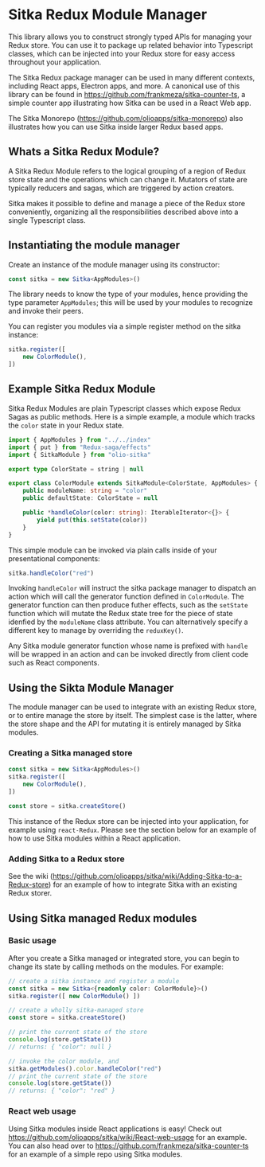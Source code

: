 # Sitka Redux Module Manager

This library allows you to construct strongly typed APIs for managing your Redux store. You can use it to package up related behavior into Typescript classes, which can be injected into your Redux store for easy access throughout your application.

The Sitka Redux package manager can be used in many different contexts, including React apps, Electron apps, and more. A canonical use of this library can be found in https://github.com/frankmeza/sitka-counter-ts, a simple counter app illustrating how Sitka can be used in a React Web app.

The Sitka Monorepo (https://github.com/olioapps/sitka-monorepo) also illustrates how you can use Sitka inside larger Redux based apps.

## Whats a Sitka Redux Module?

A Sitka Redux Module refers to the logical grouping of a region of Redux store state and the operations which can change it. Mutators of state are typically reducers and sagas, which are triggered by action creators.

Sitka makes it possible to define and manage a piece of the Redux store conveniently, organizing all the responsibilities described above into a single Typescript class.

## Instantiating the module manager

Create an instance of the module manager using its constructor:

```typescript
const sitka = new Sitka<AppModules>()
```

The library needs to know the type of your modules, hence providing the type parameter `AppModules`; this will be used by your modules to recognize and invoke their peers.

You can register you modules via a simple register method on the sitka instance:

```typescript
sitka.register([
    new ColorModule(),
])
```

## Example Sitka Redux Module

Sitka Redux Modules are plain Typescript classes which expose Redux Sagas as public methods. 
Here is a simple example, a module which tracks the `color` state in your Redux state.

```typescript
import { AppModules } from "../../index"
import { put } from "Redux-saga/effects"
import { SitkaModule } from "olio-sitka"

export type ColorState = string | null

export class ColorModule extends SitkaModule<ColorState, AppModules> {
    public moduleName: string = "color"
    public defaultState: ColorState = null

    public *handleColor(color: string): IterableIterator<{}> {
        yield put(this.setState(color))
    }
}
```

This simple module can be invoked via plain calls inside of your presentational components:

```typescript
sitka.handleColor("red")
```

Invoking `handleColor` will instruct the sitka package manager to dispatch an action which will call the generator function defined in `ColorModule`. The generator function can then produce futher effects, such as the `setState` function which will mutate the Redux state tree for the piece of state idenfied by the `moduleName` class attribute. You can alternatively specify a different key to manage by overriding the `reduxKey()`.

Any Sitka module generator function whose name is prefixed with `handle` will be wrapped in an action and can be invoked directly from client code such as React components.

## Using the Sikta Module Manager

The module manager can be used to integrate with an existing Redux store, or to entire manage the store by itself. The simplest case is the latter, where the store shape and the API for mutating it is entirely managed by Sitka modules.

### Creating a Sitka managed store

```typescript
const sitka = new Sitka<AppModules>()
sitka.register([ 
    new ColorModule(),
])

const store = sitka.createStore()
```

This instance of the Redux store can be injected into your application, for example using `react-Redux`. Please see the section below for an example of how to use Sitka modules within a React application.

### Adding Sitka to a Redux store
See the wiki (https://github.com/olioapps/sitka/wiki/Adding-Sitka-to-a-Redux-store) for an example of how to integrate Sitka with an existing Redux storer.

## Using Sitka managed Redux modules

### Basic usage
After you create a Sitka managed or integrated store, you can begin to change its state by calling methods on the modules. For example:

```typescript
// create a sitka instance and register a module
const sitka = new Sitka<{readonly color: ColorModule}>()
sitka.register([ new ColorModule() ])

// create a wholly sitka-managed store
const store = sitka.createStore()

// print the current state of the store
console.log(store.getState())
// returns: { "color": null }

// invoke the color module, and
sitka.getModules().color.handleColor("red")
// print the current state of the store
console.log(store.getState())
// returns: { "color": "red" }
```

### React web usage
Using Sitka modules inside React applications is easy! Check out https://github.com/olioapps/sitka/wiki/React-web-usage for an example. You can also head over to https://github.com/frankmeza/sitka-counter-ts for an example of a simple repo using Sitka modules.
